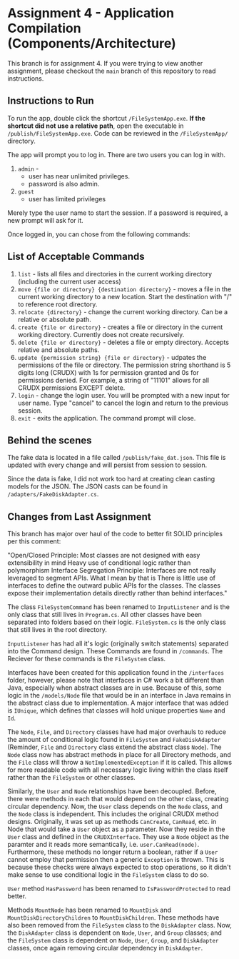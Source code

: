# Assignment 4 - Application Compilation (Components/Architecture)

This branch is for assignment 4. If you were trying to view another assignment, please checkout the `main` branch of this repository to read instructions.

## Instructions to Run

To run the app, double click the shortcut `/FileSystemApp.exe`. **If the shortcut did not use a relative path**, open the executable in `/publish/FileSystemApp.exe`. Code can be reviewed in the `/FileSystemApp/` directory.

The app will prompt you to log in. There are two users you can log in with.
1. `admin` -
    - user has near unlimited privileges.
    - password is also admin.
2. `guest`
    - user has limited privileges

Merely type the user name to start the session. If a password is required, a new prompt will ask for it.

Once logged in, you can chose from the following commands:

## List of Acceptable Commands

1. `list` - lists all files and directories in the current working directory (including the current user access)
1. `move {file or directory} {destination directory}` - moves a file in the current working directory to a new location. Start the destination with "/" to reference root directory.
1. `relocate {directory}` - change the current working directory. Can be a relative or absolute path.
1. `create {file or directory}` - creates a file or directory in the current working directory. Currently does not create recursively.
1. `delete {file or directory}` - deletes a file or empty directory. Accepts relative and absolute paths.
1. `update {permission string} {file or directory}` - udpates the permissions of the file or directory. The permission string shorthand is 5 digits long (CRUDX) with 1s for permission granted and 0s for permissions denied. For example, a string of "11101" allows for all CRUDX permissions EXCEPT delete.
1. `login` - change the login user. You will be prompted with a new input for user name. Type "cancel" to cancel the login and return to the previous session.
1. `exit` - exits the application. The command prompt will close.

## Behind the scenes
The fake data is located in a file called `/publish/fake_dat.json`. This file is updated with every change and will persist from session to session.

Since the data is fake, I did not work too hard at creating clean casting models for the JSON. The JSON casts can be found in `/adapters/FakeDiskAdapter.cs`.

## Changes from Last Assignment

This branch has major over haul of the code to better fit SOLID principles per this comment:

"Open/Closed Principle: Most classes are not designed with easy extensibility in mind Heavy use of conditional logic rather than polymorphism Interface Segregation Principle: Interfaces are not really leveraged to segment APIs. What I mean by that is There is little use of interfaces to define the outward public APIs for the classes. The classes expose their implementation details directly rather than behind interfaces."

The class `FileSystemCommand` has been renamed to `InputListener` and is the only class that still lives in `Program.cs`. All other classes have been separated into folders based on their logic. `FileSystem.cs` is the only class that still lives in the root directory.

`InputListener` has had all it's logic (originally switch statements) separated into the Command design. These Commands are found in `/commands`. The Reciever for these commands is the `FileSystem` class.

Interfaces have been created for this application found in the `/interfaces` folder, however, please note that interfaces in C# work a bit different than Java, especially when abstract classes are in use. Because of this, some logic in the `/models/Node` file that would be in an interface in Java remains in the abstract class due to implementation. A major interface that was added is `IUnique`, which defines that classes will hold unique properties `Name` and `Id`.

The `Node`, `File`, and `Directory` classes have had major overhauls to reduce the amount of conditional logic found in `FileSystem` and `FakeDiskAdapter` (Reminder, `File` and `Directory` class extend the abstract class `Node`). The `Node` class now has abstract methods in place for all Directory methods, and the `File` class will throw a `NotImplementedException` if it is called. This allows for more readable code with all necessary logic living within the class itself rather than the `FileSystem` or other classes.

Similarly, the `User` and `Node` relationships have been decoupled. Before, there were methods in each that would depend on the other class, creating circular dependency. Now, the `User` class depends on the `Node` class, and the `Node` class is independent. This includes the original CRUDX method designs. Originally, it was set up as methods `CanCreate`, `CanRead`, etc. in Node that would take a `User` object as a parameter. Now they reside in the `User` class and defined in the `CRUDXInterface`. They use a `Node` object as the paramter and it reads more semantically, i.e. `user.CanRead(node)`. Furthermore, these methods no longer return a boolean, rather if a `User` cannot employ that permission then a generic `Exception` is thrown. This is because these checks were always expected to stop operations, so it didn't make sense to use conditional logic in the `FileSystem` class to do so.

`User` method `HasPassword` has been renamed to `IsPasswordProtected` to read better.

Methods `MountNode` has been renamed to `MountDisk` and `MountDiskDirectoryChildren` to `MountDiskChildren`. These methods have also been removed from the `FileSystem` class to the `DiskAdapter` class. Now, the `DiskAdapter` class is dependent on `Node`, `User`, and `Group` classes; and the `FileSystem` class is dependent on `Node`, `User`, `Group`, and `DiskAdapter` classes, once again removing circular dependency in `DiskAdapter`.
